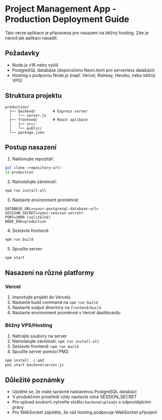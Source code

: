 # Project Management App - Production Deployment Guide

Tato verze aplikace je připravena pro nasazení na běžný hosting. Zde je návod jak aplikaci nasadit:

## Požadavky
- Node.js v16 nebo vyšší
- PostgreSQL databáze (doporučeno Neon.tech pro serverless databázi)
- Hosting s podporou Node.js (např. Vercel, Railway, Heroku, nebo běžný VPS)

## Struktura projektu
```
production/
  ├── backend/        # Express server
  │   └── server.js   
  ├── frontend/       # React aplikace
  │   ├── src/        
  │   └── public/     
  └── package.json    
```

## Postup nasazení

1. Naklonujte repozitář:
```bash
git clone <repository-url>
cd production
```

2. Nainstalujte závislosti:
```bash
npm run install-all
```

3. Nastavte environment proměnné:
```
DATABASE_URL=<your-postgresql-database-url>
SESSION_SECRET=<your-session-secret>
PORT=3000 (volitelné)
NODE_ENV=production
```

4. Sestavte frontend:
```bash
npm run build
```

5. Spusťte server:
```bash
npm start
```

## Nasazení na různé platformy

### Vercel
1. Importujte projekt do Vercelu
2. Nastavte build command na `npm run build`
3. Nastavte output directory na `frontend/build`
4. Nastavte environment proměnné v Vercel dashboardu

### Běžný VPS/Hosting
1. Nahrajte soubory na server
2. Nainstalujte závislosti: `npm run install-all`
3. Sestavte frontend: `npm run build`
4. Spusťte server pomocí PM2:
```bash
npm install -g pm2
pm2 start backend/server.js
```

## Důležité poznámky
- Ujistěte se, že máte správně nastavenou PostgreSQL databázi
- V produkčním prostředí vždy nastavte silné SESSION_SECRET
- Pro upload souborů vytvořte složku `backend/uploads` s odpovídajícími právy
- Pro WebSocket zajistěte, že váš hosting podporuje WebSocket připojení
